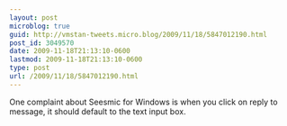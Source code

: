 ```yaml
---
layout: post
microblog: true
guid: http://vmstan-tweets.micro.blog/2009/11/18/5847012190.html
post_id: 3049570
date: 2009-11-18T21:13:10-0600
lastmod: 2009-11-18T21:13:10-0600
type: post
url: /2009/11/18/5847012190.html
---
```

One complaint about Seesmic for Windows is when you click on reply to message, it should default to the text input box.
